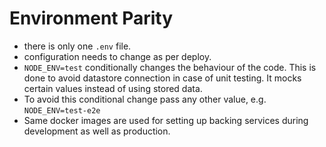 # Environment Parity

- there is only one `.env` file.
- configuration needs to change as per deploy.
- `NODE_ENV=test` conditionally changes the behaviour of the code. This is done to avoid datastore connection in case of unit testing. It mocks certain values instead of using stored data.
- To avoid this conditional change pass any other value, e.g. `NODE_ENV=test-e2e`
- Same docker images are used for setting up backing services during development as well as production.
